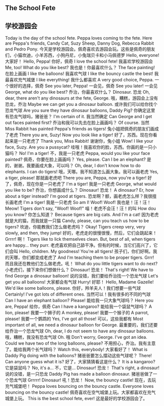## The School Fete
## 学校游园会

Today is the day of the school fete. Peppa loves coming to the fete. Here are Peppa's friends, Candy Cat, Suzy Sheep, Danny Dog, Rebecca Rabbit and Pedro Pony.
今天是学校游园会。佩奇喜欢去游园会玩。这些是佩奇的朋友们，小猫坎迪，小羊苏西，小狗丹尼，小兔瑞贝卡和小马佩德罗
Hello, everyone!
大家好！
Hello, Peppa!
你好，佩奇
I love the school fete!
我喜欢学校游园会
Me, too! What do you like best?
我也是！你最喜欢什么？
The face painting!
在脸上画画
I like the balloons!
我喜欢气球
I like the bouncy castle the best!
我最喜欢充气城堡
I like everything!
我什么都喜欢
A very good choice, Peppa.
一个很好的选择，佩奇
See you later, Peppa!
一会见，佩奇
See you later!
一会见
George, what do you like best?
乔治，你最喜欢什么？
Dinosaur.
恐龙
Oh, dear, there aren't any dinosaurs at the fete, George.
哦，糟糕，游园会上没有恐龙，乔治
Maybe we can get you a dinosaur balloon.
或许我们可以给你找个恐龙气球
Are you sure they have dinosaur balloons, Daddy Pig?
你确定这里有恐龙气球吗，猪爸爸？
I'm certain of it.
我当然确定
Can George and I get out faces painted first?
乔治和我可以先去在脸上画画吗？
Of course.
当然
Miss Rabbit has painted Peppa's friends as tigers!
兔小姐把佩奇的朋友们画成了老虎
There you are, Suzy! Now you look like a tiger!
好了，苏西。现在你看起来是一只老虎了
Thank you, Miss Rabbit!
谢谢你，兔小姐
Wow! I like your face, Suzy. Are you a pussycat?
哇哦！我喜欢你的脸，苏西。你画的是一只小猫吗？
No! I'm a tiger!
不，我是一只老虎
Peppa, would you like your face painted?
佩奇，你要在脸上画画吗？
Yes, please. Can I be an elephant?
是的，谢谢。我要画成大象，可以吗？
Oh, dear, I don't know how to do elephants. I can do tigers!
哦，天哪。我不知道怎么画大象。我可以画老虎
Yes, a tiger, please!
那就画老虎吧
There you are, Peppa, now you're a tiger!
好了，佩奇，现在你是一只老虎了
I'm a tiger!
我是一只老虎
George, what would you like to be?
乔治，你想画成什么？
Dinosaur!
恐龙！
A dinosaur? Er, how about a tiger instead? I'm good at tigers.
恐龙啊？额，画老虎怎么样？我很擅长画老虎
I'm a tiger!
我是一只老虎
So am I! Woof! Woof!
我也是！汪！汪！
Meow! Tigers don't say, "Woof! Woof!"
喵！老虎不会汪！汪！的叫
How dou you know?
你怎么知道？
Because tigers are big cats. And I'm a cat!
因为老虎就是大的猫，而我就是一只猫
Candy, please, can you teach us how to be tigers?
坎迪，你能教我们怎么做老虎吗？
Okay! Tigers creep very, very slowly, and then, they jump!
好的，老虎走的很慢很慢，然后，它们会跳起来！
Grrrr!
啊！
Tigers like to lick themselves clean. But, best of all, when tigers are happy... they purr.
老虎喜欢把自己舔干净。但有的时候，当它们高兴了，它们会叫
Hello, children. My goodness! You're all tigers!
孩子们，你们好啊。我的天哪，你们都变成老虎了
And I'm teaching them to be proper tigers. Grrr!
而且我还在教他们怎么做老虎。吼！
What do you little tigers want to do next?
小老虎们，接下来你们想做什么？
Dinosaur!
恐龙！
That's right! We have to find George a dinosaur balloon!
说的没错，我们要给乔治找一个恐龙气球
Let's get you all balloons!
大家都会有气球
Hurry!
好耶！
Hello, Madame Gazelle! We'd like some balloons, please.
你好，羚羊夫人！我们想要一些气球
Certainly! I've got lots of different ones.
当然可以！我有很多的不同的气球
Can I have an elephant balloon? Please!
能给我一只大象气球吗？
Here you are, Peppa!
给你，佩奇
Can I have a kangaroo?
能给我一个袋鼠气球吗？
A lion, please!
我要一个狮子的
A monkey, please!
我要一个猴子的
A parrot, please!
我要一个鹦鹉的
Yes, I've got all those!
可以，这些我都有
Most important of all, we need a dinosaur balloon for George.
最重要的，我们还要给乔治一个恐龙气球
Oh, dear, I do not seem to have any dinosaur balloons.
哦，糟糕，我没有恐龙气球
Oh.
哦
Don't worry, George. I've got an idea. Could we have two of the long balloons, please?
不用担心，乔治。我有主意了。能给我两个长气球吗？
Watch this, everybody!
大家看好了！
What is Daddy Pig doing with the balloons?
猪爸爸要怎么摆动这些气球呢？
There! Can anyone guess what it is?
好了，大家猜猜看这是什么？
It is a kangaroo?
它是袋鼠吗？
No, it's a...
不，它是...
Dinosaur!
恐龙！
That's right, a dinosaur!
说的没错，是一只恐龙
Daddy Pig has made a balloon dinosaur.
猪爸爸做了一个恐龙气球
Grrrrr! Dinosaur!
吼！恐龙！
Now, the bouncy castle!
现在，去玩充气城堡吧！
Peppa loves bouncing on the bouncy castle. Everyone loves bouncing on the bouncy castle!
佩奇喜欢在空气城堡上玩。大家都喜欢在充气城堡上玩。
This is the best school fete, ever!
这是最好的学校游园会了。
